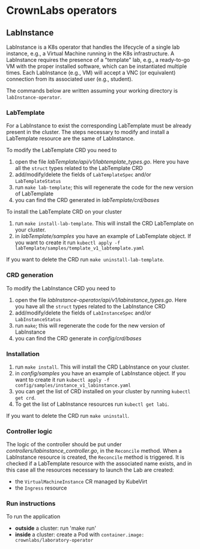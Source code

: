 # CrownLabs operators

## LabInstance
LabInstance is a K8s operator that  handles the lifecycle of a single lab instance, e.g., a Virtual Machine running in the K8s infrastructure.
A LabInstance requires the presence of a "template" lab, e.g., a ready-to-go VM with the proper installed software, which can be instantiated multiple times.
Each LabInstance (e.g., VM) will accept a VNC (or equivalent) connection from its associated user (e.g., student).

The commands below are written assuming your working directory is `labInstance-operator`.

### LabTemplate
For a LabInstance to exist the corresponding LabTemplate must be already present in the cluster.
The steps necessary to modify and install a LabTemplate resource are the same of LabInstance.

To modify the LabTemplate CRD you need to
1. open the file _labTemplate/api/v1/labtemplate_types.go_. Here you have all the `struct` types related to the LabTemplate CRD
2. add/modify/delete the fields of `LabTemplateSpec` and/or `LabTemplateStatus`
3. run `make lab-template`; this will regenerate the code for the new version of LabTemplate
4. you can find the CRD generated in _labTemplate/crd/bases_

To install the LabTemplate CRD on your cluster
1. run `make install-lab-template`. This will install the CRD LabTemplate on your cluster.
2. in _labTemplate/samples_ you have an example of LabTemplate object. If you want to create it run `kubectl apply -f labTemplate/samples/template_v1_labtemplate.yaml`

If you want to delete the CRD run `make uninstall-lab-template`.

### CRD generation
To modify the LabInstance CRD you need to
1. open the file _labInstance-operator/api/v1/labinstance_types.go_. Here you have all the `struct` types related to the LabInstance CRD
2. add/modify/delete the fields of `LabInstanceSpec` and/or `LabInstanceStatus`
3. run `make`; this will regenerate the code for the new version of LabInstance
4. you can find the CRD generate in _config/crd/bases_

### Installation
1. run `make install`. This will install the CRD LabInstance on your cluster.
2. in _config/samples_ you have an example of LabInstance object. If you want to create it run `kubectl apply -f config/samples/instance_v1_labinstance.yaml`
3. you can get the list of CRD installed on your cluster by running `kubectl get crd`.
4. To get the list of LabInstance resources run `kubectl get labi`.

If you want to delete the CRD run `make uninstall`.

### Controller logic
The logic of the controller should be put under _controllers/labinstance_controller.go_, in the `Reconcile` method.
When a LabInstance resource is created, the `Reconcile` method is triggered. 
It is checked if a LabTemplate resource with the associated name exists, and in this case all the resources necessary to launch the Lab are created:

- the `VirtualMachineInstance` CR managed by KubeVirt
- the `Ingress` resource

### Run instructions
To run the application

- **outside** a cluster: run 'make run'
- **inside** a cluster: create a Pod with `container.image: crownlabs/laboratory-operator`